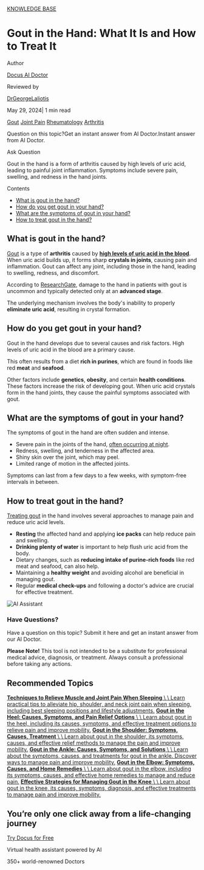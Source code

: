 [KNOWLEDGE BASE](https://docus.ai/knowledge-base)

# Gout in the Hand: What It Is and How to Treat It

Author

[Docus AI Doctor](https://docus.ai/ai-doctor)

Reviewed by

[DrGeorgeLaliotis](https://docus.ai/author/dr-george-laliotis)

May 29, 2024\| 1 min read

[Gout](https://docus.ai/tags/gout) [Joint Pain](https://docus.ai/tags/joint-pain) [Rheumatology](https://docus.ai/tags/rheumatology) [Arthritis](https://docus.ai/tags/arthritis)

Question on this topic?Get an instant answer from AI Doctor.Instant answer from AI Doctor.

Ask Question

Gout in the hand is a form of arthritis caused by high levels of uric acid, leading to painful joint inflammation. Symptoms include severe pain, swelling, and redness in the hand joints.

Contents

- [What is gout in the hand?](https://docus.ai/knowledge-base/gout-in-hand#what-is-gout-in-the-hand)
- [How do you get gout in your hand?](https://docus.ai/knowledge-base/gout-in-hand#how-do-you-get-gout-in-your-hand)
- [What are the symptoms of gout in your hand?](https://docus.ai/knowledge-base/gout-in-hand#what-are-the-symptoms-of-gout-in-your-hand)
- [How to treat gout in the hand?](https://docus.ai/knowledge-base/gout-in-hand#how-to-treat-gout-in-the-hand)

## What is gout in the hand?

[Gout](https://docus.ai/symptoms-guide/gout-overview) is a type of **arthritis** caused by [**high levels of uric acid in the blood**](https://docus.ai/glossary/biomarkers/uric-acid#what-do-abnormal-levels-mean). When uric acid builds up, it forms sharp **crystals in joints**, causing pain and inflammation. Gout can affect any joint, including those in the hand, leading to swelling, redness, and discomfort.

According to [ResearchGate](https://www.researchgate.net/publication/325208391_Hand_involvement_in_gout), damage to the hand in patients with gout is uncommon and typically detected only at an **advanced stage**.

The underlying mechanism involves the body's inability to properly **eliminate uric acid**, resulting in crystal formation.

## How do you get gout in your hand?

Gout in the hand develops due to several causes and risk factors. High levels of uric acid in the blood are a primary cause.

This often results from a diet **rich in purines**, which are found in foods like red **meat** and **seafood**.

Other factors include **genetics**, **obesity**, and certain **health conditions**. These factors increase the risk of developing gout. When uric acid crystals form in the hand joints, they cause the painful symptoms associated with gout.

## What are the symptoms of gout in your hand?

The symptoms of gout in the hand are often sudden and intense.

- Severe pain in the joints of the hand, [often occurring at night](https://docus.ai/symptoms-guide/how-to-stop-gout-pain-at-night).
- Redness, swelling, and tenderness in the affected area.
- Shiny skin over the joint, which may peel.
- Limited range of motion in the affected joints.

Symptoms can last from a few days to a few weeks, with symptom-free intervals in between.

## How to treat gout in the hand?

[Treating gout](https://docus.ai/symptoms-guide/10-minute-gout-relief) in the hand involves several approaches to manage pain and reduce uric acid levels.

- **Resting** the affected hand and applying **ice packs** can help reduce pain and swelling.
- **Drinking plenty of water** is important to help flush uric acid from the body.
- Dietary changes, such as **reducing intake of purine-rich foods** like red meat and seafood, can also help.
- Maintaining a **healthy weight** and avoiding alcohol are beneficial in managing gout.
- Regular **medical check-ups** and following a doctor's advice are crucial for effective treatment.

![AI Assistant](https://docus.ai/images/small-assistant.png)

### Have Questions?

Have a question on this topic? Submit it here and get an instant answer from our AI Doctor.

**Please Note!** This tool is not intended to be a substitute for professional medical advice, diagnosis, or treatment. Always consult a professional before taking any actions.

## Recommended Topics

[**Techniques to Relieve Muscle and Joint Pain When Sleeping** \\
\\
Learn practical tips to alleviate hip, shoulder, and neck joint pain when sleeping, including best sleeping positions and lifestyle adjustments.](https://docus.ai/knowledge-base/techniques-to-relieve-muscle-and-joint-pain-when-sleeping) [**Gout in the Heel: Causes, Symptoms, and Pain Relief Options** \\
\\
Learn about gout in the heel, including its causes, symptoms, and effective treatment options to relieve pain and improve mobility.](https://docus.ai/knowledge-base/gout-in-heel) [**Gout in the Shoulder: Symptoms, Causes, Treatment** \\
\\
Learn about gout in the shoulder, its symptoms, causes, and effective relief methods to manage the pain and improve mobility.](https://docus.ai/knowledge-base/gout-in-shoulder) [**Gout in the Ankle: Causes, Symptoms, and Solutions** \\
\\
Learn about the symptoms, causes, and treatments for gout in the ankle. Discover ways to manage pain and improve mobility.](https://docus.ai/knowledge-base/gout-in-ankle) [**Gout in the Elbow: Symptoms, Causes, and Home Remedies** \\
\\
Learn about gout in the elbow, including its symptoms, causes, and effective home remedies to manage and reduce pain.](https://docus.ai/knowledge-base/gout-in-elbow) [**Effective Strategies for Managing Gout in the Knee** \\
\\
Learn about gout in the knee, its causes, symptoms, diagnosis, and effective treatments to manage pain and improve mobility.](https://docus.ai/knowledge-base/gout-in-knee)

## You’re only one click away from a life-changing journey

[Try Docus for Free](https://my.docus.ai/auth/signup)

Virtual health assistant powered by AI

350+ world-renowned Doctors